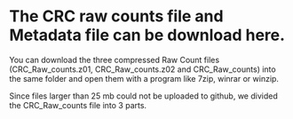 # The CRC raw counts file and Metadata file can be download here.

You can download the three compressed Raw Count files (CRC_Raw_counts.z01, CRC_Raw_counts.z02 and CRC_Raw_counts) 
into the same folder and open them with a program like 7zip, winrar or winzip. 

Since files larger than 25 mb could not be uploaded to github, we divided the CRC_Raw_counts file into 3 parts.
